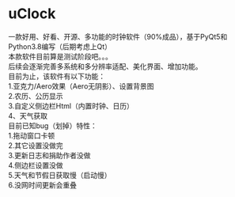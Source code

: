 # uClock
一款好用、好看、开源、多功能的时钟软件（90%成品），基于PyQt5和Python3.8编写（后期考虑上Qt）  
本款软件目前算是测试阶段吧。。。  
后续会逐渐完善多系统和多分辨率适配、美化界面、增加功能。  
目前为止，该软件有以下功能：  
1.亚克力/Aero效果（Aero无阴影）、设置背景图  
2.农历、公历显示  
3.自定义侧边栏Html（内置时钟、日历）  
4、天气获取  
目前已知bug（划掉）特性：  
1.拖动窗口卡顿  
2.其它设置没做完  
3.更新日志和捐助作者没做  
4.侧边栏设置没做  
5.天气和节假日获取慢（启动慢）  
6.没网时间更新会重叠  

